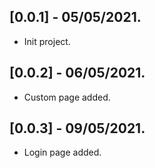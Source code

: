 ## [0.0.1] - 05/05/2021.

* Init project.

## [0.0.2] - 06/05/2021.

* Custom page added.

## [0.0.3] - 09/05/2021.

* Login page added.
